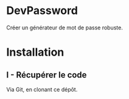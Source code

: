 DevPassword
===========

Créer un générateur de mot de passe robuste.

# Installation
## I - Récupérer le code

Via Git, en clonant ce dépôt.
